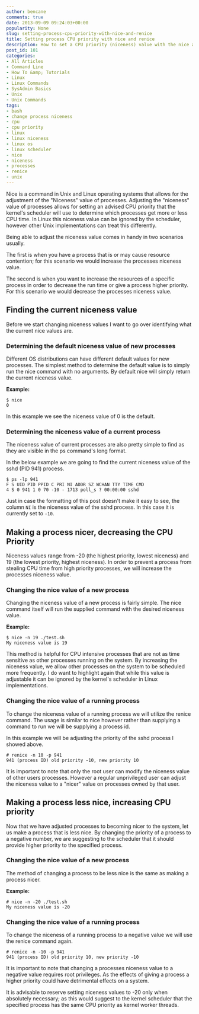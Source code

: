```yaml
---
author: bencane
comments: true
date: 2013-09-09 09:24:03+00:00
popularity: None
slug: setting-process-cpu-priority-with-nice-and-renice
title: Setting process CPU priority with nice and renice
description: How to set a CPU priority (niceness) value with the nice and renice commands
post_id: 101
categories:
- All Articles
- Command Line
- How To &amp; Tutorials
- Linux
- Linux Commands
- SysAdmin Basics
- Unix
- Unix Commands
tags:
- bash
- change process niceness
- cpu
- cpu priority
- linux
- linux niceness
- linux os
- linux scheduler
- nice
- niceness
- processes
- renice
- unix
---
```


Nice is a command in Unix and Linux operating systems that allows for the adjustment of the "Niceness" value of processes. Adjusting the "niceness" value of processes allows for setting an advised CPU priority that the kernel's scheduler will use to determine which processes get more or less CPU time. In Linux this niceness value can be ignored by the scheduler, however other Unix implementations can treat this differently.

Being able to adjust the niceness value comes in handy in two scenarios usually.

The first is when you have a process that is or may cause resource contention; for this scenario we would increase the processes niceness value.

The second is when you want to increase the resources of a specific process in order to decrease the run time or give a process higher priority. For this scenario we would decrease the processes niceness value.

## Finding the current niceness value

Before we start changing niceness values I want to go over identifying what the current nice values are.

### Determining the default niceness value of new processes

Different OS distributions can have different default values for new processes. The simplest method to determine the default value is to simply run the nice command with no arguments. By default nice will simply return the current niceness value.

**Example:**

    $ nice
    0

In this example we see the niceness value of 0 is the default.

### Determining the niceness value of a current process

The niceness value of current processes are also pretty simple to find as they are visible in the ps command's long format.

In the below example we are going to find the current niceness value of the sshd (PID 941) process.

    $ ps -lp 941
    F S UID PID PPID C PRI NI ADDR SZ WCHAN TTY TIME CMD
    4 S 0 941 1 0 70 -10 - 1713 poll_s ? 00:00:00 sshd

Just in case the formatting of this post doesn't make it easy to see, the column `NI` is the niceness value of the sshd process. In this case it is currently set to `-10`.

## Making a process nicer, decreasing the CPU Priority

Niceness values range from -20 (the highest priority, lowest niceness) and 19 (the lowest priority, highest niceness). In order to prevent a process from stealing CPU time from high priority processes, we will increase the processes niceness value.

### Changing the nice value of a new process

Changing the niceness value of a new process is fairly simple. The nice command itself will run the supplied command with the desired niceness value.

**Example:**

    $ nice -n 19 ./test.sh 
    My niceness value is 19

This method is helpful for CPU intensive processes that are not as time sensitive as other processes running on the system. By increasing the niceness value, we allow other processes on the system to be scheduled more frequently. I do want to highlight again that while this value is adjustable it can be ignored by the kernel's scheduler in Linux implementations.

### Changing the nice value of a running process

To change the niceness value of a running process we will utilize the renice command. The usage is similar to nice however rather than supplying a command to run we will be supplying a process id.

In this example we will be adjusting the priority of the sshd process I showed above.

    # renice -n 10 -p 941
    941 (process ID) old priority -10, new priority 10

It is important to note that only the root user can modify the niceness value of other users processes. However a regular unprivileged user can adjust the niceness value to a "nicer" value on processes owned by that user.

## Making a process less nice, increasing CPU priority

Now that we have adjusted processes to becoming nicer to the system, let us make a process that is less nice. By changing the priority of a process to a negative number, we are suggesting to the scheduler that it should provide higher priority to the specified process.

### Changing the nice value of a new process

The method of changing a process to be less nice is the same as making a process nicer.

**Example:**

    # nice -n -20 ./test.sh 
    My niceness value is -20

### Changing the nice value of a running process

To change the niceness of a running process to a negative value we will use the renice command again.

    # renice -n -10 -p 941
    941 (process ID) old priority 10, new priority -10

It is important to note that changing a processes niceness value to a negative value requires root privileges. As the effects of giving a process a higher priority could have detrimental effects on a system.

It is advisable to reserve setting niceness values to -20 only when absolutely necessary; as this would suggest to the kernel scheduler that the specified process has the same CPU priority as kernel worker threads.
